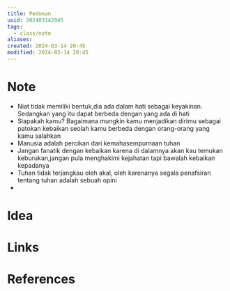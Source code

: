 ```yaml
---
title: Pedoman
uuid: 202403142045
tags:
  - class/note
aliases:
created: 2024-03-14 20:45
modified: 2024-03-14 20:45
---
```


# Note

- Niat tidak memiliki bentuk,dia ada dalam hati sebagai keyakinan. Sedangkan yang itu dapat berbeda dengan yang ada di hati
- Siapakah kamu? Bagaimana mungkin kamu menjadikan dirimu sebagai patokan kebaikan seolah kamu berbeda dengan orang-orang yang kamu salahkan
- Manusia adalah percikan dari kemahasempurnaan tuhan
- Jangan fanatik dengan kebaikan karena di dalamnya akan kau temukan keburukan,jangan pula menghakimi kejahatan tapi bawalah kebaikan kepadanya 
- Tuhan tidak terjangkau oleh akal, oleh karenanya segala penafsiran tentang tuhan adalah sebuah opini
- 
# Idea
# Links

# References
